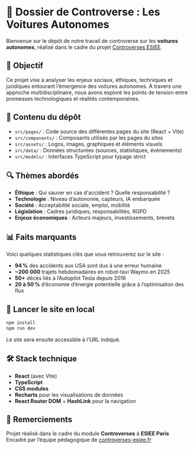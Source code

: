 # 🚗 Dossier de Controverse : Les Voitures Autonomes

Bienvenue sur le dépôt de notre travail de controverse sur les **voitures autonomes**, réalisé dans le cadre du projet [Controverses ESIEE](https://www.controverses-esiee.fr).

## 🎯 Objectif

Ce projet vise à analyser les enjeux sociaux, éthiques, techniques et juridiques entourant l’émergence des voitures autonomes. À travers une approche multidisciplinaire, nous avons exploré les points de tension entre promesses technologiques et réalités contemporaines.

## 📁 Contenu du dépôt

- `src/pages/` : Code source des différentes pages du site (React + Vite)
- `src/components/` : Composants utilisés par les pages du sites
- `src/assets/` : Logos, images, graphiques et éléments visuels
- `src/data/` : Données structurées (sources, statistiques, événements)
- `src/models/` : Interfaces TypeScript pour typage strict

## 🔍 Thèmes abordés

- **Éthique** : Qui sauver en cas d'accident ? Quelle responsabilité ?
- **Technologie** : Niveau d’autonomie, capteurs, IA embarquée
- **Société** : Acceptabilité sociale, emploi, mobilité
- **Législation** : Cadres juridiques, responsabilités, RGPD
- **Enjeux économiques** : Acteurs majeurs, investissements, brevets

## 📊 Faits marquants

Voici quelques statistiques clés que vous retrouverez sur le site :

- **94 %** des accidents aux USA sont dus à une erreur humaine
- **~200 000** trajets hebdomadaires en robot-taxi Waymo en 2025
- **50+** décès liés à l’Autopilot Tesla depuis 2016
- **20 à 50 %** d’économie d’énergie potentielle grâce à l’optimisation des flux


## 🚀 Lancer le site en local

```bash
npm install
npm run dev
```

Le site sera ensuite accessible à l'URL indiqué. 

## 🛠️ Stack technique

- **React** (avec Vite)
- **TypeScript**
- **CSS modules**
- **Recharts** pour les visualisations de données
- **React Router DOM** + **HashLink** pour la navigation

## 🙌 Remerciements

Projet réalisé dans le cadre du module **Controverses** à **ESIEE Paris**  
Encadré par l’équipe pédagogique de [controverses-esiee.fr](https://www.controverses-esiee.fr)
